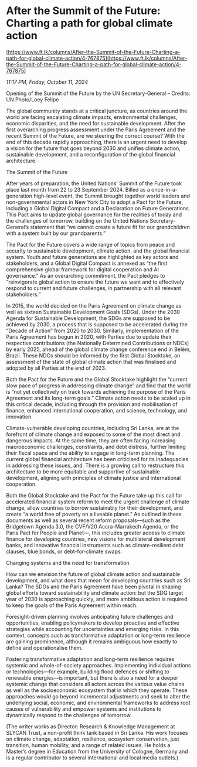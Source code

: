 # After the Summit of the Future: Charting a path for global climate action

[https://www.ft.lk/columns/After-the-Summit-of-the-Future-Charting-a-path-for-global-climate-action/4-767875](https://www.ft.lk/columns/After-the-Summit-of-the-Future-Charting-a-path-for-global-climate-action/4-767875)

*11:17 PM, Friday, October 11, 2024*

Opening of the Summit of the Future by the UN Secretary-General – Credits: UN Photo/Loey Felipe

The global community stands at a critical juncture, as countries around the world are facing escalating climate impacts, environmental challenges, economic disparities, and the need for sustainable development. After the first overarching progress assessment under the Paris Agreement and the recent Summit of the Future, are we steering the correct course? With the end of this decade rapidly approaching, there is an urgent need to develop a vision for the future that goes beyond 2030 and unifies climate action, sustainable development, and a reconfiguration of the global financial architecture.

The Summit of the Future

After years of preparation, the United Nations’ Summit of the Future took place last month from 22 to 23 September 2024. Billed as a once-in-a-generation high-level event, the Summit brought together world leaders and non-governmental actors in New York City to adopt a Pact for the Future, including a Global Digital Compact and a Declaration on Future Generations. This Pact aims to update global governance for the realities of today and the challenges of tomorrow, building on the United Nations Secretary-General’s statement that “we cannot create a future fit for our grandchildren with a system built by our grandparents.”

The Pact for the Future covers a wide range of topics from peace and security to sustainable development, climate action, and the global financial system. Youth and future generations are highlighted as key actors and stakeholders, and a Global Digital Compact is annexed as “the first comprehensive global framework for digital cooperation and AI governance.” As an overarching commitment, the Pact pledges to “reinvigorate global action to ensure the future we want and to effectively respond to current and future challenges, in partnership with all relevant stakeholders.”

In 2015, the world decided on the Paris Agreement on climate change as well as sixteen Sustainable Development Goals (SDGs). Under the 2030 Agenda for Sustainable Development, the SDGs are supposed to be achieved by 2030, a process that is supposed to be accelerated during the “Decade of Action” from 2020 to 2030. Similarly, implementation of the Paris Agreement has begun in 2020, with Parties due to update their respective contributions (the Nationally Determined Contributions or NDCs) by early 2025, ahead of the global climate change conference end in Belém, Brazil. These NDCs should be informed by the first Global Stocktake, an assessment of the state of global climate action that was finalised and adopted by all Parties at the end of 2023.

Both the Pact for the Future and the Global Stocktake highlight the “current slow pace of progress in addressing climate change” and find that the world is “not yet collectively on track towards achieving the purpose of the Paris Agreement and its long-term goals.” Climate action needs to be scaled up in this critical decade, including through the provision and mobilisation of finance, enhanced international cooperation, and science, technology, and innovation.

Climate-vulnerable developing countries, including Sri Lanka, are at the forefront of climate change and exposed to some of the most direct and dangerous impacts. At the same time, they are often facing increasing macroeconomic challenges, constraints, and debt distress, further limiting their fiscal space and the ability to engage in long-term planning. The current global financial architecture has been criticised for its inadequacies in addressing these issues, and. There is a growing call to restructure this architecture to be more equitable and supportive of sustainable development, aligning with principles of climate justice and international cooperation.

Both the Global Stocktake and the Pact for the Future take up this call for accelerated financial system reform to meet the urgent challenge of climate change, allow countries to borrow sustainably for their development, and create “a world free of poverty on a liveable planet.” As outlined in these documents as well as several recent reform proposals—such as the Bridgetown Agenda 3.0, the CVF/V20 Accra-Marrakech Agenda, or the Paris Pact for People and Planet—, this includes greater access to climate finance for developing countries, new visions for multilateral development banks, and innovative financial instruments such as climate-resilient debt clauses, blue bonds, or debt-for-climate swaps.

Changing systems and the need for transformation

How can we envision the future of global climate action and sustainable development, and what does that mean for developing countries such as Sri Lanka? The SDGs and the Paris Agreement have been pivotal in shaping global efforts toward sustainability and climate action: but the SDG target year of 2030 is approaching quickly, and more ambitious action is required to keep the goals of the Paris Agreement within reach.

Foresight-driven planning involves anticipating future challenges and opportunities, enabling policymakers to develop proactive and effective strategies while accounting for uncertainties and emerging risks. In this context, concepts such as transformative adaptation or long-term resilience are gaining prominence, although it remains ambiguous how exactly to define and operationalise them.

Fostering transformative adaptation and long-term resilience requires systemic and whole-of-society approaches. Implementing individual actions or technologies—for example, building flood defences or shifting to renewable energies—is important, but there is also a need for a deeper systemic change that considers all actors across the various value chains as well as the socioeconomic ecosystem that in which they operate. These approaches would go beyond incremental adjustments and seek to alter the underlying social, economic, and environmental frameworks to address root causes of vulnerability and empower systems and institutions to dynamically respond to the challenges of tomorrow.

(The writer works as Director: Research & Knowledge Management at SLYCAN Trust, a non-profit think tank based in Sri Lanka. His work focuses on climate change, adaptation, resilience, ecosystem conservation, just transition, human mobility, and a range of related issues. He holds a Master’s degree in Education from the University of Cologne, Germany and is a regular contributor to several international and local media outlets.)

